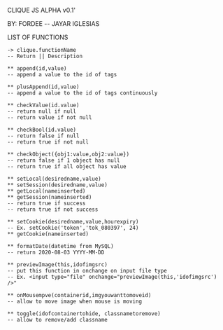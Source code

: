 CLIQUE JS ALPHA v0.1'

BY: FORDEE -- JAYAR IGLESIAS

LIST OF FUNCTIONS

    -> clique.functionName
    -- Return || Description

    ** append(id,value)
    -- append a value to the id of tags

    ** plusAppend(id,value)
    -- append a value to the id of tags continuously

    ** checkValue(id.value)
    -- return null if null
    -- return value if not null

    ** checkBool(id.value)
    -- return false if null 
    -- return true if not null

    ** checkObject({obj1:value,obj2:value})
    -- return false if 1 object has null
    -- return true if all object has value

    ** setLocal(desiredname,value)
    ** setSession(desiredname,value)
    ** getLocal(nameinserted)
    ** getSession(nameinserted)
    -- return true if success
    -- return true if not success 

    ** setCookie(desiredname,value,hourexpiry)
    -- Ex. setCookie('token','tok_080397', 24)
    ** getCookie(nameinserted)

    ** formatDate(datetime from MySQL)
    -- return 2020-08-03 YYYY-MM-DD 

    ** previewImage(this,idofimgsrc)
    -- put this function in onchange on input file type 
    -- Ex. <input type="file" onchange="previewImage(this,'idofimgsrc') />"

    ** onMousempve(containerid,imgyouwanttomoveid)
    -- allow to move image when mouse is moving

    ** toggle(idofcontainertohide, classnametoremove)
    -- allow to remove/add classname
